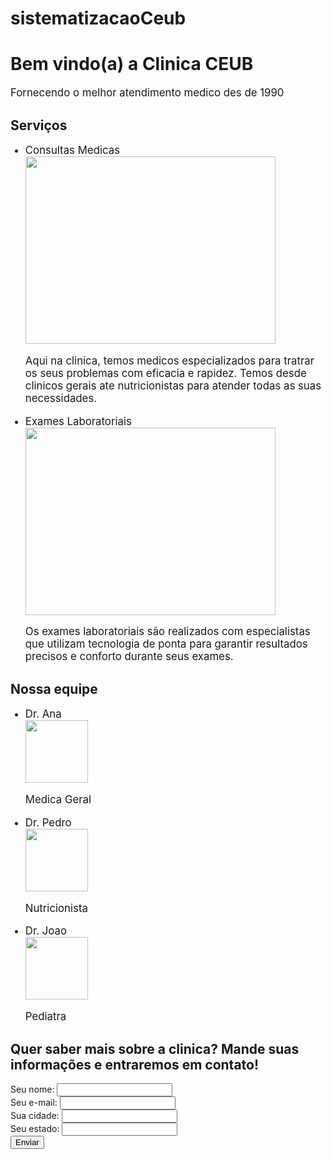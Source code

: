 # sistematizacaoCeub
<!DOCTYPE html>
<html lang="pt-br">
<head>
<title>Clinica CEUB </title>
</head>
<body>
<h1>Bem vindo(a) a Clinica CEUB </h1>
<p style="font-size: 120%;"> Fornecendo o melhor atendimento medico des de 1990 </p>

<h2> Serviços </h2>
<ul>
<li style="font-size: 120%;"> Consultas Medicas </li>
<img src="https://cdn.prod.website-files.com/647e410aa35e6ce70fed96cd/67449063bc02321b87ce595a_bom-atendimento-medico.jpeg" width="400" height="300">
<p style="font-size: 120%;"> Aqui na clinica, temos medicos especializados para tratrar os seus problemas com eficacia e rapidez. Temos desde clinicos gerais ate nutricionistas para atender todas as suas necessidades.</p>

<li style="font-size: 120%;"> Exames Laboratoriais </li>
<img src="https://media.istockphoto.com/id/1415662882/pt/foto/male-patient-lying-on-bed-while-female-nurse-adjusting-modern-x-ray-machine-for-scanning-his.jpg?s=612x612&w=0&k=20&c=yTNtrwSPDcVuQMO_AGrNqPmADfs8j70pXLbNDorStz4=" width="400" height="300">
<p style="font-size: 120%;"> Os exames laboratoriais são realizados com especialistas que utilizam tecnologia de ponta para garantir resultados precisos e conforto durante seus exames.</p>
</ul>

<h2> Nossa equipe </h2>
<ul>
<li style="font-size: 120%;"> Dr. Ana </li>
<img src="https://media.istockphoto.com/id/1131164548/pt/vetorial/avatar-5.jpg?s=612x612&w=0&k=20&c=qNglE-UpUfWCXPDDIieWKsKf0IzAZ63fb6blRIa_enM=" width="100" height="100">
<p style="font-size: 120%;"> Medica Geral </p>

<li style="font-size: 120%;"> Dr. Pedro </li>
<img src="https://media.istockphoto.com/id/1131164548/pt/vetorial/avatar-5.jpg?s=612x612&w=0&k=20&c=qNglE-UpUfWCXPDDIieWKsKf0IzAZ63fb6blRIa_enM=" width="100" height="100">
<p style="font-size: 120%;"> Nutricionista </p>

<li style="font-size: 120%;"> Dr. Joao </li>
<img src="https://media.istockphoto.com/id/1131164548/pt/vetorial/avatar-5.jpg?s=612x612&w=0&k=20&c=qNglE-UpUfWCXPDDIieWKsKf0IzAZ63fb6blRIa_enM=" width="100" height="100">
<p style="font-size: 120%;"> Pediatra </p>
</ul>

<h2> Quer saber mais sobre a clinica? Mande suas informações e entraremos em contato! </h2>
<form>
  <label for="nome"> Seu nome: </label>
  <input type="text" name="nome" id="nome" required> <br>
  <label for="email"> Seu e-mail: </label>
  <input type="email" name="email" id="email" required> <br>
  <label for="cidade"> Sua cidade: </label>
  <input type="text" name="cidade" id="cidade" required> <br>
  <label for="estado"> Seu estado: </label>
  <input type="text" name="estado" id="estado" required> <br>
  <input type="submit" value="Enviar">
</form>


</body>
</html>
